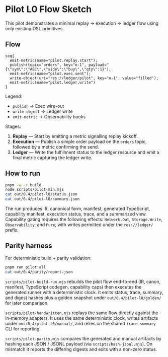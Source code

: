 # Pilot L0 Flow Sketch

This pilot demonstrates a minimal replay → execution → ledger flow using only existing DSL primitives.

## Flow

```
seq{
  emit-metric(name="pilot.replay.start");
  publish(topic="orders", key="o-1", payload="{\"sym\":\"ABC\",\"side\":\"buy\",\"qty\":1}");
  emit-metric(name="pilot.exec.sent");
  write-object(uri="res://ledger/pilot", key="o-1", value="filled");
  emit-metric(name="pilot.ledger.write")
}
```

Legend:

- `publish` → Exec wire-out
- `write-object` → Ledger write
- `emit-metric` → Observability hooks

Stages:

1. **Replay** — Start by emitting a metric signalling replay kickoff.
2. **Execution** — Publish a simple order payload on the `orders` topic, followed by a metric confirming the send.
3. **Ledger** — Write the fulfillment status to the ledger resource and emit a final metric capturing the ledger write.

## How to run

```sh
pnpm -w -r build
node scripts/pilot-min.mjs
cat out/0.4/pilot-l0/status.json
cat out/0.4/pilot-l0/summary.json
```

The run produces IR, canonical form, manifest, generated TypeScript, capability manifest, execution status, trace, and a summarized view. Capability gating requires the following effects: `Network.Out`, `Storage.Write`, `Observability`, and `Pure`, with writes permitted under the `res://ledger/` prefix.

## Parity harness

For deterministic build + parity validation:

```sh
pnpm run pilot:all
cat out/0.4/parity/report.json
```

`scripts/pilot-build-run.mjs` rebuilds the pilot flow end-to-end (IR, canon, manifest, TypeScript codegen, capability caps) then executes the generated runner with a deterministic clock. It emits status, trace, summary, and digest hashes plus a golden snapshot under `out/0.4/pilot-l0/golden/` for later comparison.

`scripts/pilot-handwritten.mjs` replays the same flow directly against the in-memory adapters. It uses the same deterministic clock, writes artifacts under `out/0.4/pilot-l0/manual/`, and relies on the shared `trace-summary` CLI for reporting.

`scripts/pilot-parity.mjs` compares the generated and manual artifacts by hashing each JSON / JSONL payload (via `scripts/hash-jsonl.mjs`). On mismatch it reports the differing digests and exits with a non-zero status.
